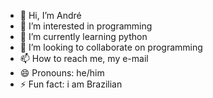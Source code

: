 - 👋 Hi, I’m André
- 👀 I’m interested in programming
- 🌱 I’m currently learning python
- 💞️ I’m looking to collaborate on programming
- 📫 How to reach me, my e-mail
- 😄 Pronouns: he/him
- ⚡ Fun fact: i am Brazilian

<!---
decoxzz/decoxzz is a ✨ special ✨ repository because its `README.md` (this file) appears on your GitHub profile.
You can click the Preview link to take a look at your changes.
--->
